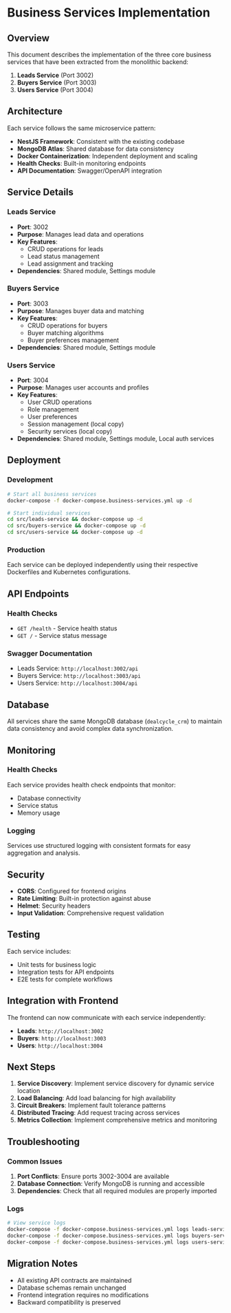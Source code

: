 # Business Services Implementation

## Overview

This document describes the implementation of the three core business services that have been extracted from the monolithic backend:

1. **Leads Service** (Port 3002)
2. **Buyers Service** (Port 3003) 
3. **Users Service** (Port 3004)

## Architecture

Each service follows the same microservice pattern:
- **NestJS Framework**: Consistent with the existing codebase
- **MongoDB Atlas**: Shared database for data consistency
- **Docker Containerization**: Independent deployment and scaling
- **Health Checks**: Built-in monitoring endpoints
- **API Documentation**: Swagger/OpenAPI integration

## Service Details

### Leads Service
- **Port**: 3002
- **Purpose**: Manages lead data and operations
- **Key Features**:
  - CRUD operations for leads
  - Lead status management
  - Lead assignment and tracking
- **Dependencies**: Shared module, Settings module

### Buyers Service
- **Port**: 3003
- **Purpose**: Manages buyer data and matching
- **Key Features**:
  - CRUD operations for buyers
  - Buyer matching algorithms
  - Buyer preferences management
- **Dependencies**: Shared module, Settings module

### Users Service
- **Port**: 3004
- **Purpose**: Manages user accounts and profiles
- **Key Features**:
  - User CRUD operations
  - Role management
  - User preferences
  - Session management (local copy)
  - Security services (local copy)
- **Dependencies**: Shared module, Settings module, Local auth services

## Deployment

### Development
```bash
# Start all business services
docker-compose -f docker-compose.business-services.yml up -d

# Start individual services
cd src/leads-service && docker-compose up -d
cd src/buyers-service && docker-compose up -d
cd src/users-service && docker-compose up -d
```

### Production
Each service can be deployed independently using their respective Dockerfiles and Kubernetes configurations.

## API Endpoints

### Health Checks
- `GET /health` - Service health status
- `GET /` - Service status message

### Swagger Documentation
- Leads Service: `http://localhost:3002/api`
- Buyers Service: `http://localhost:3003/api`
- Users Service: `http://localhost:3004/api`

## Database

All services share the same MongoDB database (`dealcycle_crm`) to maintain data consistency and avoid complex data synchronization.

## Monitoring

### Health Checks
Each service provides health check endpoints that monitor:
- Database connectivity
- Service status
- Memory usage

### Logging
Services use structured logging with consistent formats for easy aggregation and analysis.

## Security

- **CORS**: Configured for frontend origins
- **Rate Limiting**: Built-in protection against abuse
- **Helmet**: Security headers
- **Input Validation**: Comprehensive request validation

## Testing

Each service includes:
- Unit tests for business logic
- Integration tests for API endpoints
- E2E tests for complete workflows

## Integration with Frontend

The frontend can now communicate with each service independently:
- **Leads**: `http://localhost:3002`
- **Buyers**: `http://localhost:3003`
- **Users**: `http://localhost:3004`

## Next Steps

1. **Service Discovery**: Implement service discovery for dynamic service location
2. **Load Balancing**: Add load balancing for high availability
3. **Circuit Breakers**: Implement fault tolerance patterns
4. **Distributed Tracing**: Add request tracing across services
5. **Metrics Collection**: Implement comprehensive metrics and monitoring

## Troubleshooting

### Common Issues

1. **Port Conflicts**: Ensure ports 3002-3004 are available
2. **Database Connection**: Verify MongoDB is running and accessible
3. **Dependencies**: Check that all required modules are properly imported

### Logs
```bash
# View service logs
docker-compose -f docker-compose.business-services.yml logs leads-service
docker-compose -f docker-compose.business-services.yml logs buyers-service
docker-compose -f docker-compose.business-services.yml logs users-service
```

## Migration Notes

- All existing API contracts are maintained
- Database schemas remain unchanged
- Frontend integration requires no modifications
- Backward compatibility is preserved
